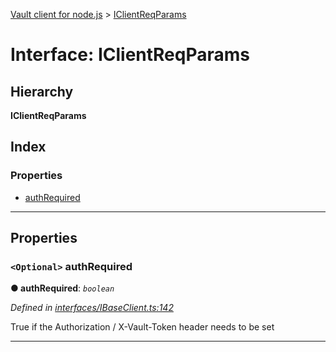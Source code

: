 [Vault client for node.js](../README.md) > [IClientReqParams](../interfaces/iclientreqparams.md)

# Interface: IClientReqParams

## Hierarchy

**IClientReqParams**

## Index

### Properties

* [authRequired](iclientreqparams.md#authrequired)

---

## Properties

<a id="authrequired"></a>

### `<Optional>` authRequired

**● authRequired**: *`boolean`*

*Defined in [interfaces/IBaseClient.ts:142](https://github.com/theogravity/vault-client/blob/e1877fc/src/interfaces/IBaseClient.ts#L142)*

True if the Authorization / X-Vault-Token header needs to be set

___

